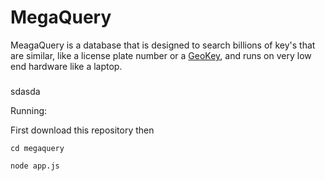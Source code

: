 # MegaQuery
MeagaQuery is a database that is designed to search billions of key's that are similar, like a license plate number or a [GeoKey](https://github.com/lakefox/goekey), and runs on very low end hardware like a laptop.
###

sdasda

Running:

First download this repository then
```
cd megaquery

node app.js
```
